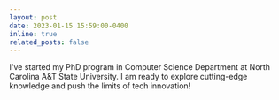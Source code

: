 ```yaml
---
layout: post
date: 2023-01-15 15:59:00-0400
inline: true
related_posts: false
---
```


I've started my PhD program in Computer Science Department at North Carolina A&T State University. I am ready to explore cutting-edge knowledge and push the limits of tech innovation!